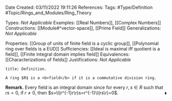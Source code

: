 <div class="topSpace"></div>

Date Created: 03/11/2022 19:11:26
References:
Tags: #Type/Definition #Topic/Rings_and_Modules/Ring_Theory

Types: <i>Not Applicable</i>
Examples: [[Real Numbers]], [[Complex Numbers]]
Constructions: [[Module#^vector-space]], [[Prime Field]]
Generalizations: <i>Not Applicable</i>

Properties: [[Group of units of finite field is a cyclic group]], [[Polynomial ring over fields is a EUD]]
Sufficiencies: [[Ideal is maximal iff quotient is a field]], [[Finite integral domain implies field]]
Equivalences: [[Characterizations of fields]]
Justifications: <i>Not Applicable</i>

``` ad-Definition
title: Definition.

A ring $R$ is a <b>field</b> if it is a commutative division ring.

```

<b>Remark.</b> Every field is an integral domain since for every $r,s\in R$ such that $rs=0$, if $r\neq0$, then $s=\l(r^{-1}r\r)s=r^{-1}\l(rs\r)=0$.<span style="float:right;">$\blacklozenge$</span>
